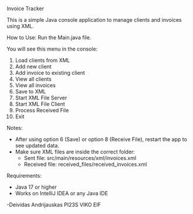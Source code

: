 Invoice Tracker

This is a simple Java console application to manage clients and invoices using XML.

How to Use:
Run the Main.java file.

You will see this menu in the console:

1. Load clients from XML
2. Add new client
3. Add invoice to existing client
4. View all clients
5. View all invoices
6. Save to XML
7. Start XML File Server
8. Start XML File Client
9. Process Received File
0. Exit

Notes:
- After using option 6 (Save) or option 8 (Receive File), restart the app to see updated data.
- Make sure XML files are inside the correct folder:
    - Sent file: src/main/resources/xml/invoices.xml
    - Received file: received_files/received_invoices.xml

Requirements:
- Java 17 or higher
- Works on IntelliJ IDEA or any Java IDE

-Deividas Andrijauskas PI23S VIKO EIF

